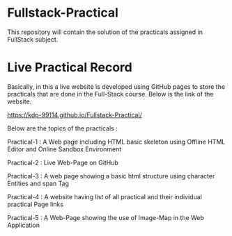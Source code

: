 # Fullstack-Practical
This repository will contain the solution of the practicals assigned in FullStack subject.

# Live Practical Record
Basically, in this a live website is developed using GitHub pages to store the practicals that are done in the Full-Stack course.
Below is the link of the website.

https://kdp-99114.github.io/Fullstack-Practical/

Below are the topics of the practicals :

Practical-1 : A Web page including HTML basic skeleton using Offline HTML Editor and Online Sandbox Environment

Practical-2 : Live Web-Page on GitHub

Practical-3 : A web page showing a basic html structure using character Entities and span Tag

Practical-4 : A website having list of all practical and their individual practical Page links

Practical-5 : A Web-Page showing the use of Image-Map in the Web Application
